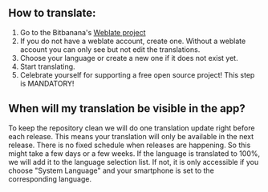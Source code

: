 ## How to translate:

1. Go to the Bitbanana's [Weblate project][weblateproject]
2. If you do not have a weblate account, create one. Without a weblate account you can only see but not edit the translations.
3. Choose your language or create a new one if it does not exist yet.
4. Start translating.
5. Celebrate yourself for supporting a free open source project! This step is MANDATORY!


## When will my translation be visible in the app?

To keep the repository clean we will do one translation update right before each release. This means your translation will only be available in the next release. There is no fixed schedule when releases are happening.
So this might take a few days or a few weeks.
If the language is translated to 100%, we will add it to the language selection list. If not, it is only accessible if you choose "System Language" and your smartphone is set to the corresponding language.

[weblateproject]: https://hosted.weblate.org/projects/bitbanana/app-strings/